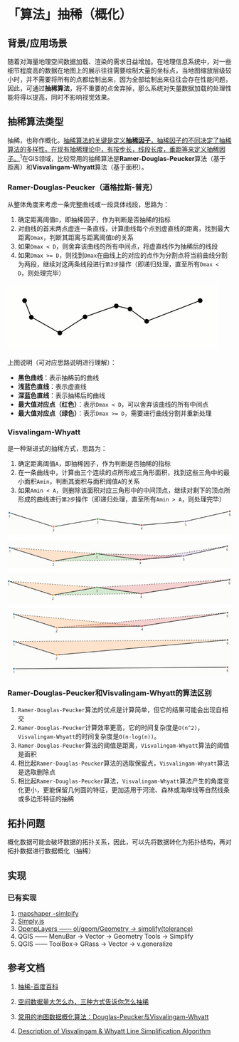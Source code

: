 # 「算法」抽稀（概化）

## 背景/应用场景

随着对海量地理空间数据加载、渲染的需求日益增加。在地理信息系统中，对一些细节程度高的数据在地图上的展示往往需要绘制大量的坐标点，当地图缩放层级较小时，并不需要将所有的点都绘制出来，因为全部绘制出来往往会存在性能问题，因此，可通过**抽稀算法**，将不重要的点舍弃掉，那么系统对矢量数据加载的处理性能将得以提高，同时不影响视觉效果。

## 抽稀算法类型

抽稀，也称作概化。<u>抽稀算法的关键是定义**抽稀因子**，抽稀因子的不同决定了抽稀算法的多样性。在现有抽稀理论中，有按步长，线段长度，垂距等来定义抽稀因子。</u><sup>1</sup>在GIS领域，比较常用的抽稀算法是**Ramer-Douglas-Peucker**算法（基于距离）和**Visvalingam-Whyatt**算法（基于面积）。

### Ramer-Douglas-Peucker（道格拉斯-普克）

从整体角度来考虑一条完整曲线或一段具体线段，思路为：

1. 确定距离阈值`D`，即抽稀因子，作为判断是否抽稀的指标
2. 对曲线的首末两点虚连一条直线，计算曲线每个点到虚直线的距离，找到最大距离`Dmax`，判断其距离与距离阈值`D`的关系
3. 如果`Dmax < D`，则舍弃该曲线的所有中间点，将虚直线作为抽稀后的线段
4. 如果`Dmax >= D`，则找到`Dmax`在曲线上的对应的点作为分割点将当前曲线分割为两段，继续对这两条线段进行`第2步`操作（即递归处理，直至所有`Dmax < D`，则处理完毕）

![Ramer-Douglas-Peucker思路可视化](./img/simplify-dp.gif)

上图说明（可对应思路说明进行理解）：

- **黑色曲线**：表示抽稀前的曲线
- **浅蓝色直线**：表示虚直线
- **深蓝色直线**：表示抽稀后的曲线
- **最大值对应点（红色）**：表示`Dmax < D`，可以舍弃该曲线的所有中间点
- **最大值对应点（绿色）**：表示`Dmax >= D`，需要进行曲线分割并重新处理

### Visvalingam-Whyatt

是一种渐进式的抽稀方式，思路为：

1. 确定距离阈值`A`，即抽稀因子，作为判断是否抽稀的指标
2. 在一条曲线中，计算由三个连续的点所形成三角形面积，找到这些三角中的最小面积`Amin`，判断其面积与面积阈值`A`的关系
3. 如果`Amin < A`，则删除该面积对应三角形中的中间顶点，继续对剩下的顶点所形成的曲线进行`第2步`操作（即递归处理，直至所有`Amin > A`，则处理完毕）

![Visvalingam-Whyatt思路可视化](./img/simplify-vw.jpg)

### Ramer-Douglas-Peucker和Visvalingam-Whyatt的算法区别

1. `Ramer-Douglas-Peucker`算法的优点是计算简单，但它的结果可能会出现自相交
2. `Ramer-Douglas-Peucker`计算效率更高，它的时间复杂度是`O(n^2)`，`Visvalingam-Whyatt`的时间复杂度是`O(n·log(n))`。
3. `Ramer-Douglas-Peucker`算法的阈值是距离，`Visvalingam-Whyatt`算法的阈值是面积
4. 相比起`Ramer-Douglas-Peucker`算法的选取保留点，`Visvalingam-Whyatt`算法是选取删除点
5. 相比起`Ramer-Douglas-Peucker`算法，`Visvalingam-Whyatt`算法产生的角度变化更小，更能保留几何面的特征，更加适用于河流、森林或海岸线等自然线条或多边形特征的抽稀

## 拓扑问题

概化数据可能会破坏数据的拓扑关系，因此，可以先将数据转化为拓扑结构，再对拓扑数据进行数据概化（抽稀）

## 实现

### 已有实现

1. [mapshaper -simlpify](https://mapshaper.org/)
2. [Simply.js](http://mourner.github.io/simplify-js/)
3. [OpenpLayers —— ol/geom/Geometry -> simplify(tolerance)](https://openlayers.org/en/latest/apidoc/module-ol_geom_Geometry-Geometry.html#simplify)
4. QGIS —— MenuBar -> Vector -> Geometry Tools -> Simplify
5. QGIS —— ToolBox-> GRass -> Vector -> v.generalize

## 参考文档

1. [抽稀-百度百科](https://baike.baidu.com/item/%E6%8A%BD%E7%A8%80/7297123)

2. [空间数据量大怎么办，三种方式告诉你怎么抽稀](https://mp.weixin.qq.com/s/dbt8ZNFJ7TuVoGX5u1xWmw)

3. [常用的地图数据概化算法：Douglas-Peucker与Visvalingam-Whyatt](https://zhuanlan.zhihu.com/p/355323735)

4. [Description of Visvalingam & Whyatt Line Simplification Algorithm](https://ignf.github.io/CartAGen/docs/algorithms/line/visvalingam.html)
